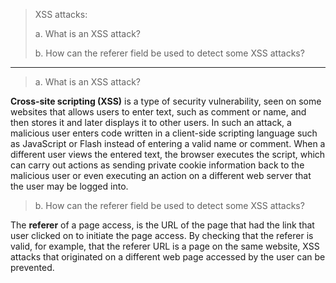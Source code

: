 > XSS attacks: 
> 
> a. What is an XSS attack? 
> 
> b. How can the referer field be used to detect some XSS attacks? 
> 

--------------------------------

> a. What is an XSS attack? 

**Cross-site scripting (XSS)** is a type of security vulnerability, seen on some websites that
allows users to enter text, such as comment or name, and then stores it and later 
displays it to other users. In such an attack, a malicious user enters code written in 
a client-side scripting language such as JavaScript or Flash instead of entering a valid
name or comment. When a different user views the entered text, the browser executes the script, 
which can carry out actions as sending private cookie information back to the malicious 
user or even executing an action on a different web server that the user may be logged into. 

> b. How can the referer field be used to detect some XSS attacks? 

The **referer** of a page access, is the URL of the page that had the link 
that user clicked on to initiate the page access. By checking that the referer is valid, 
for example, that the referer URL is a page on the same website, XSS attacks that originated 
on a different web page accessed by the user can be prevented. 
